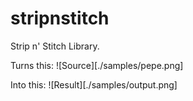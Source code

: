 # stripnstitch

Strip n' Stitch Library.

Turns this:
![Source][./samples/pepe.png]

Into this:
![Result][./samples/output.png]

